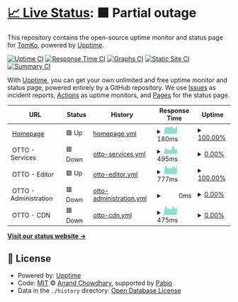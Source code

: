 # [📈 Live Status](https://status.tomko.cc): <!--live status--> **🟧 Partial outage**

This repository contains the open-source uptime monitor and status page for [TomKo](https://status.tomko.cc), powered by [Upptime](https://github.com/upptime/upptime).

[![Uptime CI](https://github.com/iTomKo/upptime/workflows/Uptime%20CI/badge.svg)](https://github.com/iTomKo/upptime/actions?query=workflow%3A%22Uptime+CI%22)
[![Response Time CI](https://github.com/iTomKo/upptime/workflows/Response%20Time%20CI/badge.svg)](https://github.com/iTomKo/upptime/actions?query=workflow%3A%22Response+Time+CI%22)
[![Graphs CI](https://github.com/iTomKo/upptime/workflows/Graphs%20CI/badge.svg)](https://github.com/iTomKo/upptime/actions?query=workflow%3A%22Graphs+CI%22)
[![Static Site CI](https://github.com/iTomKo/upptime/workflows/Static%20Site%20CI/badge.svg)](https://github.com/iTomKo/upptime/actions?query=workflow%3A%22Static+Site+CI%22)
[![Summary CI](https://github.com/iTomKo/upptime/workflows/Summary%20CI/badge.svg)](https://github.com/iTomKo/upptime/actions?query=workflow%3A%22Summary+CI%22)

With [Upptime](https://upptime.js.org), you can get your own unlimited and free uptime monitor and status page, powered entirely by a GitHub repository. We use [Issues](https://github.com/iTomKo/upptime/issues) as incident reports, [Actions](https://github.com/iTomKo/upptime/actions) as uptime monitors, and [Pages](https://status.tomko.cc) for the status page.

<!--start: status pages-->
<!-- This summary is generated by Upptime (https://github.com/upptime/upptime) -->
<!-- Do not edit this manually, your changes will be overwritten -->
<!-- prettier-ignore -->
| URL | Status | History | Response Time | Uptime |
| --- | ------ | ------- | ------------- | ------ |
| <img alt="" src="https://icons.duckduckgo.com/ip3/tomko.cc.ico" height="13"> [Homepage](https://tomko.cc) | 🟩 Up | [homepage.yml](https://github.com/iTomKo/upptime/commits/HEAD/history/homepage.yml) | <details><summary><img alt="Response time graph" src="./graphs/homepage/response-time-week.png" height="20"> 180ms</summary><br><a href="https://status.tomko.cc/history/homepage"><img alt="Response time 178" src="https://img.shields.io/endpoint?url=https%3A%2F%2Fraw.githubusercontent.com%2FiTomKo%2Fupptime%2FHEAD%2Fapi%2Fhomepage%2Fresponse-time.json"></a><br><a href="https://status.tomko.cc/history/homepage"><img alt="24-hour response time 220" src="https://img.shields.io/endpoint?url=https%3A%2F%2Fraw.githubusercontent.com%2FiTomKo%2Fupptime%2FHEAD%2Fapi%2Fhomepage%2Fresponse-time-day.json"></a><br><a href="https://status.tomko.cc/history/homepage"><img alt="7-day response time 180" src="https://img.shields.io/endpoint?url=https%3A%2F%2Fraw.githubusercontent.com%2FiTomKo%2Fupptime%2FHEAD%2Fapi%2Fhomepage%2Fresponse-time-week.json"></a><br><a href="https://status.tomko.cc/history/homepage"><img alt="30-day response time 178" src="https://img.shields.io/endpoint?url=https%3A%2F%2Fraw.githubusercontent.com%2FiTomKo%2Fupptime%2FHEAD%2Fapi%2Fhomepage%2Fresponse-time-month.json"></a><br><a href="https://status.tomko.cc/history/homepage"><img alt="1-year response time 178" src="https://img.shields.io/endpoint?url=https%3A%2F%2Fraw.githubusercontent.com%2FiTomKo%2Fupptime%2FHEAD%2Fapi%2Fhomepage%2Fresponse-time-year.json"></a></details> | <details><summary><a href="https://status.tomko.cc/history/homepage">100.00%</a></summary><a href="https://status.tomko.cc/history/homepage"><img alt="All-time uptime 100.00%" src="https://img.shields.io/endpoint?url=https%3A%2F%2Fraw.githubusercontent.com%2FiTomKo%2Fupptime%2FHEAD%2Fapi%2Fhomepage%2Fuptime.json"></a><br><a href="https://status.tomko.cc/history/homepage"><img alt="24-hour uptime 100.00%" src="https://img.shields.io/endpoint?url=https%3A%2F%2Fraw.githubusercontent.com%2FiTomKo%2Fupptime%2FHEAD%2Fapi%2Fhomepage%2Fuptime-day.json"></a><br><a href="https://status.tomko.cc/history/homepage"><img alt="7-day uptime 100.00%" src="https://img.shields.io/endpoint?url=https%3A%2F%2Fraw.githubusercontent.com%2FiTomKo%2Fupptime%2FHEAD%2Fapi%2Fhomepage%2Fuptime-week.json"></a><br><a href="https://status.tomko.cc/history/homepage"><img alt="30-day uptime 100.00%" src="https://img.shields.io/endpoint?url=https%3A%2F%2Fraw.githubusercontent.com%2FiTomKo%2Fupptime%2FHEAD%2Fapi%2Fhomepage%2Fuptime-month.json"></a><br><a href="https://status.tomko.cc/history/homepage"><img alt="1-year uptime 100.00%" src="https://img.shields.io/endpoint?url=https%3A%2F%2Fraw.githubusercontent.com%2FiTomKo%2Fupptime%2FHEAD%2Fapi%2Fhomepage%2Fuptime-year.json"></a></details>
| <img alt="" src="https://icons.duckduckgo.com/ip3/null.ico" height="13"> OTTO - Services | 🟥 Down | [otto-services.yml](https://github.com/iTomKo/upptime/commits/HEAD/history/otto-services.yml) | <details><summary><img alt="Response time graph" src="./graphs/otto-services/response-time-week.png" height="20"> 495ms</summary><br><a href="https://status.tomko.cc/history/otto-services"><img alt="Response time 439" src="https://img.shields.io/endpoint?url=https%3A%2F%2Fraw.githubusercontent.com%2FiTomKo%2Fupptime%2FHEAD%2Fapi%2Fotto-services%2Fresponse-time.json"></a><br><a href="https://status.tomko.cc/history/otto-services"><img alt="24-hour response time 547" src="https://img.shields.io/endpoint?url=https%3A%2F%2Fraw.githubusercontent.com%2FiTomKo%2Fupptime%2FHEAD%2Fapi%2Fotto-services%2Fresponse-time-day.json"></a><br><a href="https://status.tomko.cc/history/otto-services"><img alt="7-day response time 495" src="https://img.shields.io/endpoint?url=https%3A%2F%2Fraw.githubusercontent.com%2FiTomKo%2Fupptime%2FHEAD%2Fapi%2Fotto-services%2Fresponse-time-week.json"></a><br><a href="https://status.tomko.cc/history/otto-services"><img alt="30-day response time 439" src="https://img.shields.io/endpoint?url=https%3A%2F%2Fraw.githubusercontent.com%2FiTomKo%2Fupptime%2FHEAD%2Fapi%2Fotto-services%2Fresponse-time-month.json"></a><br><a href="https://status.tomko.cc/history/otto-services"><img alt="1-year response time 439" src="https://img.shields.io/endpoint?url=https%3A%2F%2Fraw.githubusercontent.com%2FiTomKo%2Fupptime%2FHEAD%2Fapi%2Fotto-services%2Fresponse-time-year.json"></a></details> | <details><summary><a href="https://status.tomko.cc/history/otto-services">0.00%</a></summary><a href="https://status.tomko.cc/history/otto-services"><img alt="All-time uptime 0.00%" src="https://img.shields.io/endpoint?url=https%3A%2F%2Fraw.githubusercontent.com%2FiTomKo%2Fupptime%2FHEAD%2Fapi%2Fotto-services%2Fuptime.json"></a><br><a href="https://status.tomko.cc/history/otto-services"><img alt="24-hour uptime 0.00%" src="https://img.shields.io/endpoint?url=https%3A%2F%2Fraw.githubusercontent.com%2FiTomKo%2Fupptime%2FHEAD%2Fapi%2Fotto-services%2Fuptime-day.json"></a><br><a href="https://status.tomko.cc/history/otto-services"><img alt="7-day uptime 0.00%" src="https://img.shields.io/endpoint?url=https%3A%2F%2Fraw.githubusercontent.com%2FiTomKo%2Fupptime%2FHEAD%2Fapi%2Fotto-services%2Fuptime-week.json"></a><br><a href="https://status.tomko.cc/history/otto-services"><img alt="30-day uptime 0.00%" src="https://img.shields.io/endpoint?url=https%3A%2F%2Fraw.githubusercontent.com%2FiTomKo%2Fupptime%2FHEAD%2Fapi%2Fotto-services%2Fuptime-month.json"></a><br><a href="https://status.tomko.cc/history/otto-services"><img alt="1-year uptime 0.00%" src="https://img.shields.io/endpoint?url=https%3A%2F%2Fraw.githubusercontent.com%2FiTomKo%2Fupptime%2FHEAD%2Fapi%2Fotto-services%2Fuptime-year.json"></a></details>
| <img alt="" src="https://icons.duckduckgo.com/ip3/null.ico" height="13"> OTTO - Editor | 🟩 Up | [otto-editor.yml](https://github.com/iTomKo/upptime/commits/HEAD/history/otto-editor.yml) | <details><summary><img alt="Response time graph" src="./graphs/otto-editor/response-time-week.png" height="20"> 777ms</summary><br><a href="https://status.tomko.cc/history/otto-editor"><img alt="Response time 642" src="https://img.shields.io/endpoint?url=https%3A%2F%2Fraw.githubusercontent.com%2FiTomKo%2Fupptime%2FHEAD%2Fapi%2Fotto-editor%2Fresponse-time.json"></a><br><a href="https://status.tomko.cc/history/otto-editor"><img alt="24-hour response time 980" src="https://img.shields.io/endpoint?url=https%3A%2F%2Fraw.githubusercontent.com%2FiTomKo%2Fupptime%2FHEAD%2Fapi%2Fotto-editor%2Fresponse-time-day.json"></a><br><a href="https://status.tomko.cc/history/otto-editor"><img alt="7-day response time 777" src="https://img.shields.io/endpoint?url=https%3A%2F%2Fraw.githubusercontent.com%2FiTomKo%2Fupptime%2FHEAD%2Fapi%2Fotto-editor%2Fresponse-time-week.json"></a><br><a href="https://status.tomko.cc/history/otto-editor"><img alt="30-day response time 642" src="https://img.shields.io/endpoint?url=https%3A%2F%2Fraw.githubusercontent.com%2FiTomKo%2Fupptime%2FHEAD%2Fapi%2Fotto-editor%2Fresponse-time-month.json"></a><br><a href="https://status.tomko.cc/history/otto-editor"><img alt="1-year response time 642" src="https://img.shields.io/endpoint?url=https%3A%2F%2Fraw.githubusercontent.com%2FiTomKo%2Fupptime%2FHEAD%2Fapi%2Fotto-editor%2Fresponse-time-year.json"></a></details> | <details><summary><a href="https://status.tomko.cc/history/otto-editor">100.00%</a></summary><a href="https://status.tomko.cc/history/otto-editor"><img alt="All-time uptime 90.77%" src="https://img.shields.io/endpoint?url=https%3A%2F%2Fraw.githubusercontent.com%2FiTomKo%2Fupptime%2FHEAD%2Fapi%2Fotto-editor%2Fuptime.json"></a><br><a href="https://status.tomko.cc/history/otto-editor"><img alt="24-hour uptime 100.00%" src="https://img.shields.io/endpoint?url=https%3A%2F%2Fraw.githubusercontent.com%2FiTomKo%2Fupptime%2FHEAD%2Fapi%2Fotto-editor%2Fuptime-day.json"></a><br><a href="https://status.tomko.cc/history/otto-editor"><img alt="7-day uptime 100.00%" src="https://img.shields.io/endpoint?url=https%3A%2F%2Fraw.githubusercontent.com%2FiTomKo%2Fupptime%2FHEAD%2Fapi%2Fotto-editor%2Fuptime-week.json"></a><br><a href="https://status.tomko.cc/history/otto-editor"><img alt="30-day uptime 90.77%" src="https://img.shields.io/endpoint?url=https%3A%2F%2Fraw.githubusercontent.com%2FiTomKo%2Fupptime%2FHEAD%2Fapi%2Fotto-editor%2Fuptime-month.json"></a><br><a href="https://status.tomko.cc/history/otto-editor"><img alt="1-year uptime 90.77%" src="https://img.shields.io/endpoint?url=https%3A%2F%2Fraw.githubusercontent.com%2FiTomKo%2Fupptime%2FHEAD%2Fapi%2Fotto-editor%2Fuptime-year.json"></a></details>
| <img alt="" src="https://icons.duckduckgo.com/ip3/null.ico" height="13"> OTTO - Administration | 🟥 Down | [otto-administration.yml](https://github.com/iTomKo/upptime/commits/HEAD/history/otto-administration.yml) | <details><summary><img alt="Response time graph" src="./graphs/otto-administration/response-time-week.png" height="20"> 0ms</summary><br><a href="https://status.tomko.cc/history/otto-administration"><img alt="Response time 1593" src="https://img.shields.io/endpoint?url=https%3A%2F%2Fraw.githubusercontent.com%2FiTomKo%2Fupptime%2FHEAD%2Fapi%2Fotto-administration%2Fresponse-time.json"></a><br><a href="https://status.tomko.cc/history/otto-administration"><img alt="24-hour response time 0" src="https://img.shields.io/endpoint?url=https%3A%2F%2Fraw.githubusercontent.com%2FiTomKo%2Fupptime%2FHEAD%2Fapi%2Fotto-administration%2Fresponse-time-day.json"></a><br><a href="https://status.tomko.cc/history/otto-administration"><img alt="7-day response time 0" src="https://img.shields.io/endpoint?url=https%3A%2F%2Fraw.githubusercontent.com%2FiTomKo%2Fupptime%2FHEAD%2Fapi%2Fotto-administration%2Fresponse-time-week.json"></a><br><a href="https://status.tomko.cc/history/otto-administration"><img alt="30-day response time 1593" src="https://img.shields.io/endpoint?url=https%3A%2F%2Fraw.githubusercontent.com%2FiTomKo%2Fupptime%2FHEAD%2Fapi%2Fotto-administration%2Fresponse-time-month.json"></a><br><a href="https://status.tomko.cc/history/otto-administration"><img alt="1-year response time 1593" src="https://img.shields.io/endpoint?url=https%3A%2F%2Fraw.githubusercontent.com%2FiTomKo%2Fupptime%2FHEAD%2Fapi%2Fotto-administration%2Fresponse-time-year.json"></a></details> | <details><summary><a href="https://status.tomko.cc/history/otto-administration">0.00%</a></summary><a href="https://status.tomko.cc/history/otto-administration"><img alt="All-time uptime 31.19%" src="https://img.shields.io/endpoint?url=https%3A%2F%2Fraw.githubusercontent.com%2FiTomKo%2Fupptime%2FHEAD%2Fapi%2Fotto-administration%2Fuptime.json"></a><br><a href="https://status.tomko.cc/history/otto-administration"><img alt="24-hour uptime 0.00%" src="https://img.shields.io/endpoint?url=https%3A%2F%2Fraw.githubusercontent.com%2FiTomKo%2Fupptime%2FHEAD%2Fapi%2Fotto-administration%2Fuptime-day.json"></a><br><a href="https://status.tomko.cc/history/otto-administration"><img alt="7-day uptime 0.00%" src="https://img.shields.io/endpoint?url=https%3A%2F%2Fraw.githubusercontent.com%2FiTomKo%2Fupptime%2FHEAD%2Fapi%2Fotto-administration%2Fuptime-week.json"></a><br><a href="https://status.tomko.cc/history/otto-administration"><img alt="30-day uptime 31.19%" src="https://img.shields.io/endpoint?url=https%3A%2F%2Fraw.githubusercontent.com%2FiTomKo%2Fupptime%2FHEAD%2Fapi%2Fotto-administration%2Fuptime-month.json"></a><br><a href="https://status.tomko.cc/history/otto-administration"><img alt="1-year uptime 31.19%" src="https://img.shields.io/endpoint?url=https%3A%2F%2Fraw.githubusercontent.com%2FiTomKo%2Fupptime%2FHEAD%2Fapi%2Fotto-administration%2Fuptime-year.json"></a></details>
| <img alt="" src="https://icons.duckduckgo.com/ip3/null.ico" height="13"> OTTO - CDN | 🟥 Down | [otto-cdn.yml](https://github.com/iTomKo/upptime/commits/HEAD/history/otto-cdn.yml) | <details><summary><img alt="Response time graph" src="./graphs/otto-cdn/response-time-week.png" height="20"> 475ms</summary><br><a href="https://status.tomko.cc/history/otto-cdn"><img alt="Response time 426" src="https://img.shields.io/endpoint?url=https%3A%2F%2Fraw.githubusercontent.com%2FiTomKo%2Fupptime%2FHEAD%2Fapi%2Fotto-cdn%2Fresponse-time.json"></a><br><a href="https://status.tomko.cc/history/otto-cdn"><img alt="24-hour response time 552" src="https://img.shields.io/endpoint?url=https%3A%2F%2Fraw.githubusercontent.com%2FiTomKo%2Fupptime%2FHEAD%2Fapi%2Fotto-cdn%2Fresponse-time-day.json"></a><br><a href="https://status.tomko.cc/history/otto-cdn"><img alt="7-day response time 475" src="https://img.shields.io/endpoint?url=https%3A%2F%2Fraw.githubusercontent.com%2FiTomKo%2Fupptime%2FHEAD%2Fapi%2Fotto-cdn%2Fresponse-time-week.json"></a><br><a href="https://status.tomko.cc/history/otto-cdn"><img alt="30-day response time 426" src="https://img.shields.io/endpoint?url=https%3A%2F%2Fraw.githubusercontent.com%2FiTomKo%2Fupptime%2FHEAD%2Fapi%2Fotto-cdn%2Fresponse-time-month.json"></a><br><a href="https://status.tomko.cc/history/otto-cdn"><img alt="1-year response time 426" src="https://img.shields.io/endpoint?url=https%3A%2F%2Fraw.githubusercontent.com%2FiTomKo%2Fupptime%2FHEAD%2Fapi%2Fotto-cdn%2Fresponse-time-year.json"></a></details> | <details><summary><a href="https://status.tomko.cc/history/otto-cdn">0.00%</a></summary><a href="https://status.tomko.cc/history/otto-cdn"><img alt="All-time uptime 0.00%" src="https://img.shields.io/endpoint?url=https%3A%2F%2Fraw.githubusercontent.com%2FiTomKo%2Fupptime%2FHEAD%2Fapi%2Fotto-cdn%2Fuptime.json"></a><br><a href="https://status.tomko.cc/history/otto-cdn"><img alt="24-hour uptime 0.00%" src="https://img.shields.io/endpoint?url=https%3A%2F%2Fraw.githubusercontent.com%2FiTomKo%2Fupptime%2FHEAD%2Fapi%2Fotto-cdn%2Fuptime-day.json"></a><br><a href="https://status.tomko.cc/history/otto-cdn"><img alt="7-day uptime 0.00%" src="https://img.shields.io/endpoint?url=https%3A%2F%2Fraw.githubusercontent.com%2FiTomKo%2Fupptime%2FHEAD%2Fapi%2Fotto-cdn%2Fuptime-week.json"></a><br><a href="https://status.tomko.cc/history/otto-cdn"><img alt="30-day uptime 0.00%" src="https://img.shields.io/endpoint?url=https%3A%2F%2Fraw.githubusercontent.com%2FiTomKo%2Fupptime%2FHEAD%2Fapi%2Fotto-cdn%2Fuptime-month.json"></a><br><a href="https://status.tomko.cc/history/otto-cdn"><img alt="1-year uptime 0.00%" src="https://img.shields.io/endpoint?url=https%3A%2F%2Fraw.githubusercontent.com%2FiTomKo%2Fupptime%2FHEAD%2Fapi%2Fotto-cdn%2Fuptime-year.json"></a></details>

<!--end: status pages-->

[**Visit our status website →**](https://status.tomko.cc)

## 📄 License

- Powered by: [Upptime](https://github.com/upptime/upptime)
- Code: [MIT](./LICENSE) © [Anand Chowdhary](https://anandchowdhary.com), supported by [Pabio](https://pabio.com)
- Data in the `./history` directory: [Open Database License](https://opendatacommons.org/licenses/odbl/1-0/)

